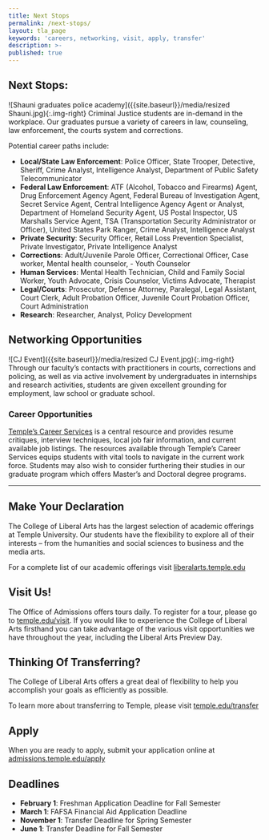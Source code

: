 ```yaml
---
title: Next Stops
permalink: /next-stops/
layout: tla_page
keywords: 'careers, networking, visit, apply, transfer'
description: >-
published: true
---
```

## Next Stops:
![Shauni graduates police academy]({{site.baseurl}}/media/resized Shauni.jpg){:.img-right}
Criminal Justice students are in-demand in the workplace. Our graduates pursue a variety of careers in law, counseling, law enforcement, the courts system and corrections.

Potential career paths include:
- **Local/State Law Enforcement**: Police Officer, State Trooper, Detective, Sheriff, Crime Analyst, Intelligence Analyst, Department of Public Safety Telecommunicator
- **Federal Law Enforcement**: ATF (Alcohol, Tobacco and Firearms) Agent, Drug Enforcement Agency Agent, Federal Bureau of Investigation Agent, Secret Service Agent, Central Intelligence Agency Agent or Analyst, Department of Homeland Security Agent, US Postal Inspector, US Marshalls Service Agent, TSA (Transportation Security Administrator or Officer), United States Park Ranger, Crime Analyst, Intelligence Analyst
- **Private Security**: Security Officer, Retail Loss Prevention Specialist, Private Investigator, Private Intelligence Analyst
- **Corrections**: Adult/Juvenile Parole Officer, Correctional Officer, Case worker, Mental health counselor, - Youth Counselor
- **Human Services**: Mental Health Technician, Child and Family Social Worker, Youth Advocate, Crisis Counselor, Victims Advocate, Therapist
- **Legal/Courts**: Prosecutor, Defense Attorney, Paralegal, Legal Assistant, Court Clerk, Adult Probation Officer, Juvenile Court Probation Officer, Court Administration
- **Research**: Researcher, Analyst, Policy Development

## Networking Opportunities
![CJ Event]({{site.baseurl}}/media/resized CJ Event.jpg){:.img-right}
Through our faculty’s contacts with practitioners in courts, corrections and policing, as well as via active involvement by undergraduates in internships and research activities, students are given excellent grounding for employment, law school or graduate school.

### Career Opportunities
[Temple’s Career Services](http://www.temple.edu/provost/careercenter/) is a central resource and provides resume critiques, interview techniques, local job fair information, and current available job listings. The resources available through Temple’s Career Services equips students with vital tools to navigate in the current work force. Students may also wish to consider furthering their studies in our graduate program which offers Master’s and Doctoral degree programs.

___

## Make Your Declaration
The College of Liberal Arts has the largest selection of academic offerings at Temple University. Our students have the flexibility to explore all of their interests – from the humanities and social sciences to business and the media arts.

For a complete list of our academic offerings visit [liberalarts.temple.edu](liberalarts.temple.edu)

## Visit Us!
The Office of Admissions offers tours daily. To register for a tour, please go to [temple.edu/visit](temple.edu/visit). If you would like to experience the College of Liberal Arts firsthand you can take advantage of the various visit opportunities we have throughout the year, including the Liberal Arts Preview Day.

## Thinking Of Transferring?
The College of Liberal Arts offers a great deal of flexibility to help you accomplish your goals as efficiently as possible.

To learn more about transferring to Temple, please visit [temple.edu/transfer](temple.edu/transfer)

## Apply
When you are ready to apply, submit your application online at [admissions.temple.edu/apply](admissions.temple.edu/apply)

## Deadlines
- **February 1**: Freshman Application Deadline for Fall Semester
- **March 1**: FAFSA Financial Aid Application Deadline
- **November 1**: Transfer Deadline for Spring Semester
- **June 1**: Transfer Deadline for Fall Semester
